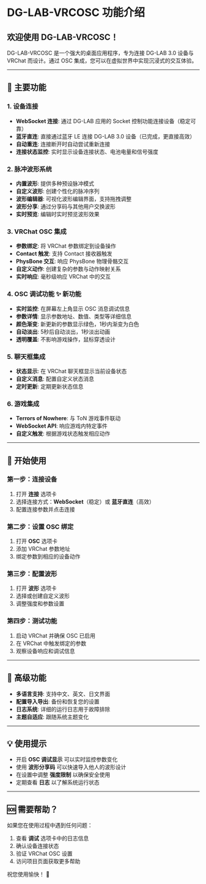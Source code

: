 # DG-LAB-VRCOSC 功能介绍

## 欢迎使用 DG-LAB-VRCOSC！

DG-LAB-VRCOSC 是一个强大的桌面应用程序，专为连接 DG-LAB 3.0 设备与 VRChat 而设计。通过 OSC 集成，您可以在虚拟世界中实现沉浸式的交互体验。

---

## 🔗 主要功能

### 1. **设备连接**
- **WebSocket 连接**: 通过 DG-LAB 应用的 Socket 控制功能连接设备（稳定可靠）
- **蓝牙直连**: 直接通过蓝牙 LE 连接 DG-LAB 3.0 设备（已完成，更直接高效）
- **自动重连**: 连接断开时自动尝试重新连接
- **连接状态监控**: 实时显示设备连接状态、电池电量和信号强度

### 2. **脉冲波形系统**
- **内置波形**: 提供多种预设脉冲模式
- **自定义波形**: 创建个性化的脉冲序列
- **波形编辑器**: 可视化波形编辑界面，支持拖拽调整
- **波形分享**: 通过分享码与其他用户交换波形
- **实时预览**: 编辑时实时预览波形效果

### 3. **VRChat OSC 集成**
- **参数绑定**: 将 VRChat 参数绑定到设备操作
- **Contact 触发**: 支持 Contact 接收器触发
- **PhysBone 交互**: 响应 PhysBone 物理骨骼交互
- **自定义动作**: 创建复杂的参数与动作映射关系
- **实时响应**: 毫秒级响应 VRChat 中的交互

### 4. **OSC 调试功能** ✨ 新功能
- **实时监控**: 在屏幕左上角显示 OSC 消息调试信息
- **参数详情**: 显示参数地址、数值、类型等详细信息
- **颜色渐变**: 新更新的参数显示绿色，1秒内渐变为白色
- **自动淡出**: 5秒后自动淡出，1秒淡出动画
- **透明覆盖**: 不影响游戏操作，鼠标穿透设计

### 5. **聊天框集成**
- **状态显示**: 在 VRChat 聊天框显示当前设备状态
- **自定义消息**: 配置自定义状态消息
- **定时更新**: 定期更新状态信息

### 6. **游戏集成**
- **Terrors of Nowhere**: 与 ToN 游戏事件联动
- **WebSocket API**: 响应游戏内特定事件
- **自定义触发**: 根据游戏状态触发相应动作

---

## 🎯 开始使用

### 第一步：连接设备
1. 打开 **连接** 选项卡
2. 选择连接方式：**WebSocket**（稳定）或 **蓝牙直连**（高效）
3. 配置连接参数并点击连接

### 第二步：设置 OSC 绑定
1. 打开 **OSC** 选项卡
2. 添加 VRChat 参数地址
3. 绑定参数到相应的设备动作

### 第三步：配置波形
1. 打开 **波形** 选项卡
2. 选择或创建自定义波形
3. 调整强度和参数设置

### 第四步：测试功能
1. 启动 VRChat 并确保 OSC 已启用
2. 在 VRChat 中触发绑定的参数
3. 观察设备响应和调试信息

---

## 🔧 高级功能

- **多语言支持**: 支持中文、英文、日文界面
- **配置导入导出**: 备份和恢复您的设置
- **日志系统**: 详细的运行日志用于故障排除
- **主题自适应**: 跟随系统主题变化

---

## 💡 使用提示

- 开启 **OSC 调试显示** 可以实时监控参数变化
- 使用 **波形分享码** 可以快速导入他人的波形设计
- 在设置中调整 **强度限制** 以确保安全使用
- 定期查看 **日志** 以了解系统运行状态

---

## 🆘 需要帮助？

如果您在使用过程中遇到任何问题：
1. 查看 **调试** 选项卡中的日志信息
2. 确认设备连接状态
3. 验证 VRChat OSC 设置
4. 访问项目页面获取更多帮助

祝您使用愉快！ 🎉